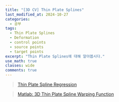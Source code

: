 ```yaml
---
title: "[3D CV] Thin Plate Splines"
last_modified_at: 2024-10-27
categories:
  - 공부
tags:
  - Thin Plate Splines
  - Deformation
  - control points
  - source points
  - target points
excerpt: "Thin Plate Splines에 대해 알아봅시다."
use_math: true
classes: wide
comments: true
---
```


> [Thin Plate Spline Regression](https://www.publichealth.columbia.edu/research/population-health-methods/thin-plate-spline-regression)

> [Matlab: 3D Thin Plate Spline Warping Function](https://kr.mathworks.com/matlabcentral/fileexchange/37576-3d-thin-plate-spline-warping-function)




